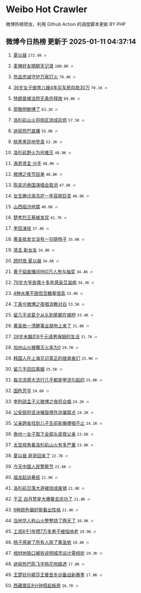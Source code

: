 # Weibo Hot Crawler 



微博热榜爬虫，利用 Github Action 的调度脚本更新 BY PHP 


## 微博今日热榜 更新于 2025-01-11 04:37:14 
1. [夏以昼](https://s.weibo.com/weibo?q=%E5%A4%8F%E4%BB%A5%E6%98%BC&t=31&band_rank=1&Refer=top) `272.4K 🔥` 

1. [麦琳好友晒聊天记录](https://s.weibo.com/weibo?q=%23%E9%BA%A6%E7%90%B3%E5%A5%BD%E5%8F%8B%E6%99%92%E8%81%8A%E5%A4%A9%E8%AE%B0%E5%BD%95%23&t=31&band_rank=2&Refer=top) `100.0K 🔥` 

1. [热血忠诚守护万家灯火](https://s.weibo.com/weibo?q=%23%E7%83%AD%E8%A1%80%E5%BF%A0%E8%AF%9A%E5%AE%88%E6%8A%A4%E4%B8%87%E5%AE%B6%E7%81%AF%E7%81%AB%23&t=31&band_rank=3&Refer=top) `70.4K 🔥` 

1. [36岁女子做育儿嫂4年买车房存款30万](https://s.weibo.com/weibo?q=%2336%E5%B2%81%E5%A5%B3%E5%AD%90%E5%81%9A%E8%82%B2%E5%84%BF%E5%AB%824%E5%B9%B4%E4%B9%B0%E8%BD%A6%E6%88%BF%E5%AD%98%E6%AC%BE30%E4%B8%87%23&t=31&band_rank=4&Refer=top) `70.1K 🔥` 

1. [特朗普被法院无条件释放](https://s.weibo.com/weibo?q=%23%E7%89%B9%E6%9C%97%E6%99%AE%E8%A2%AB%E6%B3%95%E9%99%A2%E6%97%A0%E6%9D%A1%E4%BB%B6%E9%87%8A%E6%94%BE%23&t=31&band_rank=5&Refer=top) `69.8K 🔥` 

1. [郭敬明删博了](https://s.weibo.com/weibo?q=%23%E9%83%AD%E6%95%AC%E6%98%8E%E5%88%A0%E5%8D%9A%E4%BA%86%23&t=31&band_rank=6&Refer=top) `63.2K 🔥` 

1. [洛杉矶山火将街区烧成灰烬](https://s.weibo.com/weibo?q=%23%E6%B4%9B%E6%9D%89%E7%9F%B6%E5%B1%B1%E7%81%AB%E5%B0%86%E8%A1%97%E5%8C%BA%E7%83%A7%E6%88%90%E7%81%B0%E7%83%AC%23&t=31&band_rank=7&Refer=top) `57.5K 🔥` 

1. [迪丽热巴直播](https://s.weibo.com/weibo?q=%23%E8%BF%AA%E4%B8%BD%E7%83%AD%E5%B7%B4%E7%9B%B4%E6%92%AD%23&t=31&band_rank=8&Refer=top) `55.8K 🔥` 

1. [桃黑黑异地登录](https://s.weibo.com/weibo?q=%E6%A1%83%E9%BB%91%E9%BB%91%E5%BC%82%E5%9C%B0%E7%99%BB%E5%BD%95&t=31&band_rank=9&Refer=top) `52.3K 🔥` 

1. [洛杉矶野火为何难灭](https://s.weibo.com/weibo?q=%23%E6%B4%9B%E6%9D%89%E7%9F%B6%E9%87%8E%E7%81%AB%E4%B8%BA%E4%BD%95%E9%9A%BE%E7%81%AD%23&t=31&band_rank=10&Refer=top) `48.9K 🔥` 

1. [海恩贤圭 分手](https://s.weibo.com/weibo?q=%E6%B5%B7%E6%81%A9%E8%B4%A4%E5%9C%AD%20%E5%88%86%E6%89%8B&t=31&band_rank=11&Refer=top) `48.9K 🔥` 

1. [微博之夜节目单](https://s.weibo.com/weibo?q=%23%E5%BE%AE%E5%8D%9A%E4%B9%8B%E5%A4%9C%E8%8A%82%E7%9B%AE%E5%8D%95%23&t=31&band_rank=12&Refer=top) `48.8K 🔥` 

1. [陈奕迅泰国演唱会取消](https://s.weibo.com/weibo?q=%23%E9%99%88%E5%A5%95%E8%BF%85%E6%B3%B0%E5%9B%BD%E6%BC%94%E5%94%B1%E4%BC%9A%E5%8F%96%E6%B6%88%23&t=31&band_rank=13&Refer=top) `47.8K 🔥` 

1. [女生确诊渐冻症一年容貌巨变](https://s.weibo.com/weibo?q=%23%E5%A5%B3%E7%94%9F%E7%A1%AE%E8%AF%8A%E6%B8%90%E5%86%BB%E7%97%87%E4%B8%80%E5%B9%B4%E5%AE%B9%E8%B2%8C%E5%B7%A8%E5%8F%98%23&t=31&band_rank=14&Refer=top) `46.9K 🔥` 

1. [山西临汾地震](https://s.weibo.com/weibo?q=%23%E5%B1%B1%E8%A5%BF%E4%B8%B4%E6%B1%BE%E5%9C%B0%E9%9C%87%23&t=31&band_rank=15&Refer=top) `46.8K 🔥` 

1. [楚考烈王墓被发现](https://s.weibo.com/weibo?q=%23%E6%A5%9A%E8%80%83%E7%83%88%E7%8E%8B%E5%A2%93%E8%A2%AB%E5%8F%91%E7%8E%B0%23&t=31&band_rank=16&Refer=top) `41.7K 🔥` 

1. [李现演技](https://s.weibo.com/weibo?q=%E6%9D%8E%E7%8E%B0%E6%BC%94%E6%8A%80&t=31&band_rank=17&Refer=top) `37.4K 🔥` 

1. [黄圣依发文没有一句提杨子](https://s.weibo.com/weibo?q=%23%E9%BB%84%E5%9C%A3%E4%BE%9D%E5%8F%91%E6%96%87%E6%B2%A1%E6%9C%89%E4%B8%80%E5%8F%A5%E6%8F%90%E6%9D%A8%E5%AD%90%23&t=31&band_rank=18&Refer=top) `35.6K 🔥` 

1. [贤圭 新女友](https://s.weibo.com/weibo?q=%E8%B4%A4%E5%9C%AD%20%E6%96%B0%E5%A5%B3%E5%8F%8B&t=31&band_rank=19&Refer=top) `34.8K 🔥` 

1. [顾时夜 夏以昼](https://s.weibo.com/weibo?q=%E9%A1%BE%E6%97%B6%E5%A4%9C%20%E5%A4%8F%E4%BB%A5%E6%98%BC&t=31&band_rank=20&Refer=top) `34.6K 🔥` 

1. [黄子韬直播间960万人参与抽奖](https://s.weibo.com/weibo?q=%23%E9%BB%84%E5%AD%90%E9%9F%AC%E7%9B%B4%E6%92%AD%E9%97%B4960%E4%B8%87%E4%BA%BA%E5%8F%82%E4%B8%8E%E6%8A%BD%E5%A5%96%23&t=31&band_rank=21&Refer=top) `34.4K 🔥` 

1. [79岁大爷丧偶十多年感染艾滋病](https://s.weibo.com/weibo?q=%2379%E5%B2%81%E5%A4%A7%E7%88%B7%E4%B8%A7%E5%81%B6%E5%8D%81%E5%A4%9A%E5%B9%B4%E6%84%9F%E6%9F%93%E8%89%BE%E6%BB%8B%E7%97%85%23&t=31&band_rank=22&Refer=top) `34.3K 🔥` 

1. [4种水果不甜但含糖量很高](https://s.weibo.com/weibo?q=%234%E7%A7%8D%E6%B0%B4%E6%9E%9C%E4%B8%8D%E7%94%9C%E4%BD%86%E5%90%AB%E7%B3%96%E9%87%8F%E5%BE%88%E9%AB%98%23&t=31&band_rank=23&Refer=top) `33.9K 🔥` 

1. [丁禹兮微博之夜唱消散对白](https://s.weibo.com/weibo?q=%23%E4%B8%81%E7%A6%B9%E5%85%AE%E5%BE%AE%E5%8D%9A%E4%B9%8B%E5%A4%9C%E5%94%B1%E6%B6%88%E6%95%A3%E5%AF%B9%E7%99%BD%23&t=31&band_rank=24&Refer=top) `33.5K 🔥` 

1. [留几手说葛夕从头到尾都在揭短](https://s.weibo.com/weibo?q=%23%E7%95%99%E5%87%A0%E6%89%8B%E8%AF%B4%E8%91%9B%E5%A4%95%E4%BB%8E%E5%A4%B4%E5%88%B0%E5%B0%BE%E9%83%BD%E5%9C%A8%E6%8F%AD%E7%9F%AD%23&t=31&band_rank=25&Refer=top) `33.4K 🔥` 

1. [黄圣依一清醒事业就吻上来了](https://s.weibo.com/weibo?q=%E9%BB%84%E5%9C%A3%E4%BE%9D%E4%B8%80%E6%B8%85%E9%86%92%E4%BA%8B%E4%B8%9A%E5%B0%B1%E5%90%BB%E4%B8%8A%E6%9D%A5%E4%BA%86&t=31&band_rank=26&Refer=top) `31.8K 🔥` 

1. [28岁未婚花8千元请男保姆的生活](https://s.weibo.com/weibo?q=28%E5%B2%81%E6%9C%AA%E5%A9%9A%E8%8A%B18%E5%8D%83%E5%85%83%E8%AF%B7%E7%94%B7%E4%BF%9D%E5%A7%86%E7%9A%84%E7%94%9F%E6%B4%BB&t=31&band_rank=27&Refer=top) `31.7K 🔥` 

1. [加州山火被曝灭火率为0](https://s.weibo.com/weibo?q=%23%E5%8A%A0%E5%B7%9E%E5%B1%B1%E7%81%AB%E8%A2%AB%E6%9B%9D%E7%81%AD%E7%81%AB%E7%8E%87%E4%B8%BA0%23&t=31&band_rank=28&Refer=top) `29.7K 🔥` 

1. [韩国人在上海见识真正的继承者们](https://s.weibo.com/weibo?q=%E9%9F%A9%E5%9B%BD%E4%BA%BA%E5%9C%A8%E4%B8%8A%E6%B5%B7%E8%A7%81%E8%AF%86%E7%9C%9F%E6%AD%A3%E7%9A%84%E7%BB%A7%E6%89%BF%E8%80%85%E4%BB%AC&t=31&band_rank=29&Refer=top) `25.9K 🔥` 

1. [留几手回应离婚](https://s.weibo.com/weibo?q=%23%E7%95%99%E5%87%A0%E6%89%8B%E5%9B%9E%E5%BA%94%E7%A6%BB%E5%A9%9A%23&t=31&band_rank=30&Refer=top) `25.5K 🔥` 

1. [每次流感大流行几乎都是甲流引起的](https://s.weibo.com/weibo?q=%23%E6%AF%8F%E6%AC%A1%E6%B5%81%E6%84%9F%E5%A4%A7%E6%B5%81%E8%A1%8C%E5%87%A0%E4%B9%8E%E9%83%BD%E6%98%AF%E7%94%B2%E6%B5%81%E5%BC%95%E8%B5%B7%E7%9A%84%23&t=31&band_rank=31&Refer=top) `25.0K 🔥` 

1. [国色芳华](https://s.weibo.com/weibo?q=%E5%9B%BD%E8%89%B2%E8%8A%B3%E5%8D%8E&t=31&band_rank=32&Refer=top) `24.6K 🔥` 

1. [李昀锐孟子义微博之夜将合唱](https://s.weibo.com/weibo?q=%23%E6%9D%8E%E6%98%80%E9%94%90%E5%AD%9F%E5%AD%90%E4%B9%89%E5%BE%AE%E5%8D%9A%E4%B9%8B%E5%A4%9C%E5%B0%86%E5%90%88%E5%94%B1%23&t=31&band_rank=33&Refer=top) `24.2K 🔥` 

1. [公安部将坚决摧毁境外诈骗窝点](https://s.weibo.com/weibo?q=%23%E5%85%AC%E5%AE%89%E9%83%A8%E5%B0%86%E5%9D%9A%E5%86%B3%E6%91%A7%E6%AF%81%E5%A2%83%E5%A4%96%E8%AF%88%E9%AA%97%E7%AA%9D%E7%82%B9%23&t=31&band_rank=34&Refer=top) `24.2K 🔥` 

1. [父亲跨省找到儿子生前影像哽咽不止](https://s.weibo.com/weibo?q=%23%E7%88%B6%E4%BA%B2%E8%B7%A8%E7%9C%81%E6%89%BE%E5%88%B0%E5%84%BF%E5%AD%90%E7%94%9F%E5%89%8D%E5%BD%B1%E5%83%8F%E5%93%BD%E5%92%BD%E4%B8%8D%E6%AD%A2%23&t=31&band_rank=35&Refer=top) `24.1K 🔥` 

1. [泰州一女子取下全部头皮救父亲](https://s.weibo.com/weibo?q=%23%E6%B3%B0%E5%B7%9E%E4%B8%80%E5%A5%B3%E5%AD%90%E5%8F%96%E4%B8%8B%E5%85%A8%E9%83%A8%E5%A4%B4%E7%9A%AE%E6%95%91%E7%88%B6%E4%BA%B2%23&t=31&band_rank=36&Refer=top) `23.6K 🔥` 

1. [太空视角看洛杉矶山火有多严重](https://s.weibo.com/weibo?q=%23%E5%A4%AA%E7%A9%BA%E8%A7%86%E8%A7%92%E7%9C%8B%E6%B4%9B%E6%9D%89%E7%9F%B6%E5%B1%B1%E7%81%AB%E6%9C%89%E5%A4%9A%E4%B8%A5%E9%87%8D%23&t=31&band_rank=37&Refer=top) `23.0K 🔥` 

1. [夏以昼 哥哥回来了](https://s.weibo.com/weibo?q=%E5%A4%8F%E4%BB%A5%E6%98%BC%20%E5%93%A5%E5%93%A5%E5%9B%9E%E6%9D%A5%E4%BA%86&t=31&band_rank=38&Refer=top) `22.7K 🔥` 

1. [今天中国人民警察节](https://s.weibo.com/weibo?q=%23%E4%BB%8A%E5%A4%A9%E4%B8%AD%E5%9B%BD%E4%BA%BA%E6%B0%91%E8%AD%A6%E5%AF%9F%E8%8A%82%23&t=31&band_rank=39&Refer=top) `22.6K 🔥` 

1. [祖龙起诉叠纸](https://s.weibo.com/weibo?q=%23%E7%A5%96%E9%BE%99%E8%B5%B7%E8%AF%89%E5%8F%A0%E7%BA%B8%23&t=31&band_rank=40&Refer=top) `21.9K 🔥` 

1. [洛杉矶日落大道被烧成废墟](https://s.weibo.com/weibo?q=%23%E6%B4%9B%E6%9D%89%E7%9F%B6%E6%97%A5%E8%90%BD%E5%A4%A7%E9%81%93%E8%A2%AB%E7%83%A7%E6%88%90%E5%BA%9F%E5%A2%9F%23&t=31&band_rank=41&Refer=top) `21.8K 🔥` 

1. [于正 白月梵星大爆要去庆功了](https://s.weibo.com/weibo?q=%E4%BA%8E%E6%AD%A3%20%E7%99%BD%E6%9C%88%E6%A2%B5%E6%98%9F%E5%A4%A7%E7%88%86%E8%A6%81%E5%8E%BB%E5%BA%86%E5%8A%9F%E4%BA%86&t=31&band_rank=42&Refer=top) `21.8K 🔥` 

1. [9种颜色偏好能看出性格](https://s.weibo.com/weibo?q=%239%E7%A7%8D%E9%A2%9C%E8%89%B2%E5%81%8F%E5%A5%BD%E8%83%BD%E7%9C%8B%E5%87%BA%E6%80%A7%E6%A0%BC%23&t=31&band_rank=43&Refer=top) `21.4K 🔥` 

1. [当地华人称山火整整烧了两天了](https://s.weibo.com/weibo?q=%23%E5%BD%93%E5%9C%B0%E5%8D%8E%E4%BA%BA%E7%A7%B0%E5%B1%B1%E7%81%AB%E6%95%B4%E6%95%B4%E7%83%A7%E4%BA%86%E4%B8%A4%E5%A4%A9%E4%BA%86%23&t=31&band_rank=44&Refer=top) `20.0K 🔥` 

1. [工资8千1年攒7万多男子被指啃老](https://s.weibo.com/weibo?q=%23%E5%B7%A5%E8%B5%848%E5%8D%831%E5%B9%B4%E6%94%927%E4%B8%87%E5%A4%9A%E7%94%B7%E5%AD%90%E8%A2%AB%E6%8C%87%E5%95%83%E8%80%81%23&t=31&band_rank=45&Refer=top) `19.9K 🔥` 

1. [杨子感谢了所有人除了黄圣依](https://s.weibo.com/weibo?q=%23%E6%9D%A8%E5%AD%90%E6%84%9F%E8%B0%A2%E4%BA%86%E6%89%80%E6%9C%89%E4%BA%BA%E9%99%A4%E4%BA%86%E9%BB%84%E5%9C%A3%E4%BE%9D%23&t=31&band_rank=46&Refer=top) `19.4K 🔥` 

1. [棺材地铁口被拆说明城市设计需倾听](https://s.weibo.com/weibo?q=%23%E6%A3%BA%E6%9D%90%E5%9C%B0%E9%93%81%E5%8F%A3%E8%A2%AB%E6%8B%86%E8%AF%B4%E6%98%8E%E5%9F%8E%E5%B8%82%E8%AE%BE%E8%AE%A1%E9%9C%80%E5%80%BE%E5%90%AC%23&t=31&band_rank=47&Refer=top) `19.3K 🔥` 

1. [迪丽热巴陈飞宇桃花吻路透](https://s.weibo.com/weibo?q=%23%E8%BF%AA%E4%B8%BD%E7%83%AD%E5%B7%B4%E9%99%88%E9%A3%9E%E5%AE%87%E6%A1%83%E8%8A%B1%E5%90%BB%E8%B7%AF%E9%80%8F%23&t=31&band_rank=48&Refer=top) `17.0K 🔥` 

1. [王楚钦孙颖莎王曼昱冬训备战新赛季](https://s.weibo.com/weibo?q=%23%E7%8E%8B%E6%A5%9A%E9%92%A6%E5%AD%99%E9%A2%96%E8%8E%8E%E7%8E%8B%E6%9B%BC%E6%98%B1%E5%86%AC%E8%AE%AD%E5%A4%87%E6%88%98%E6%96%B0%E8%B5%9B%E5%AD%A3%23&t=31&band_rank=49&Refer=top) `17.0K 🔥` 

1. [西藏震区8分钟搭起板房](https://s.weibo.com/weibo?q=%23%E8%A5%BF%E8%97%8F%E9%9C%87%E5%8C%BA8%E5%88%86%E9%92%9F%E6%90%AD%E8%B5%B7%E6%9D%BF%E6%88%BF%23&t=31&band_rank=50&Refer=top) `16.7K 🔥` 

